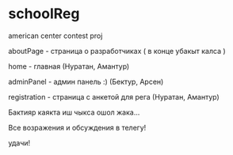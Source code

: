 # schoolReg
american center contest proj


aboutPage - страница о разработчиках ( в конце убакыт калса )


home - главная (Нуратан, Амантур)


adminPanel - админ панель :) (Бектур, Арсен)


registration - страница с анкетой для рега (Нуратан, Амантур)

Бактияр каякта иш чыкса ошол жака...

Все возражения и обсуждения в телегу!


удачи!
